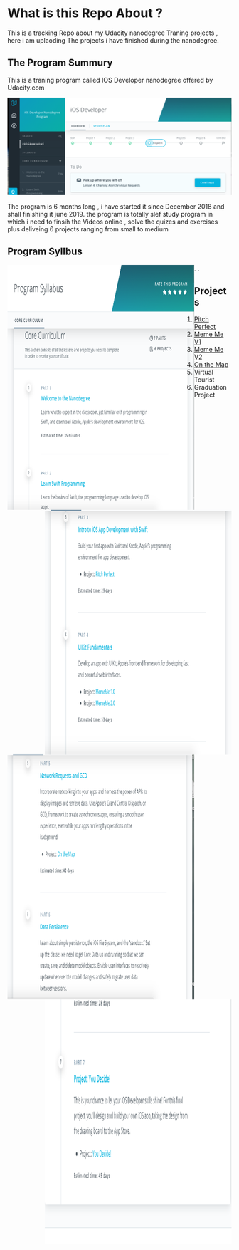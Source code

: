 # What is this Repo About ? 
This is a tracking Repo about my Udacity nanodegree Traning projects , here i am uplaoding The projects i have finished during the nanodegree.
## The Program Summury 
This is a traning program called IOS Developer nanodegree offered by Udacity.com 

![alt text](https://github.com/Abdeltwab/IOS/blob/master/Imges/progHome.png)

The program is 6 months long , i have started it since December 2018 and shall finishing it june 2019. 
the program is totally slef study program in which i need to finsih the Videos online , solve the quizes and exercises plus deliveing 6 projects ranging from small to medium 

## Program Syllbus 

<img align="left" width="420" height="550"  src="https://github.com/Abdeltwab/IOS/blob/master/Imges/syllbus1.png">
<img align="right" width="420" height="550"  src="https://github.com/Abdeltwab/IOS/blob/master/Imges/sylbus2.png">
.

<img align="left" width="420" height="550"  src="https://github.com/Abdeltwab/IOS/blob/master/Imges/syllbus3.png">
<img align="right" width="420" height="550"  src="https://github.com/Abdeltwab/IOS/blob/master/Imges/sylbus4.png"\> 
.

## Projects 
1. [Pitch Perfect](https://github.com/Abdeltwab/IOS/tree/master/Projects/Project1) 
2. [Meme Me V1](https://github.com/Abdeltwab/IOS/tree/master/Projects/Project2)
3. [Meme Me V2](https://github.com/Abdeltwab/IOS/tree/master/Projects/project3/MemeApp-V2-s1)
4. [On the Map]() 
5. Virtual Tourist
6. Graduation Project 
